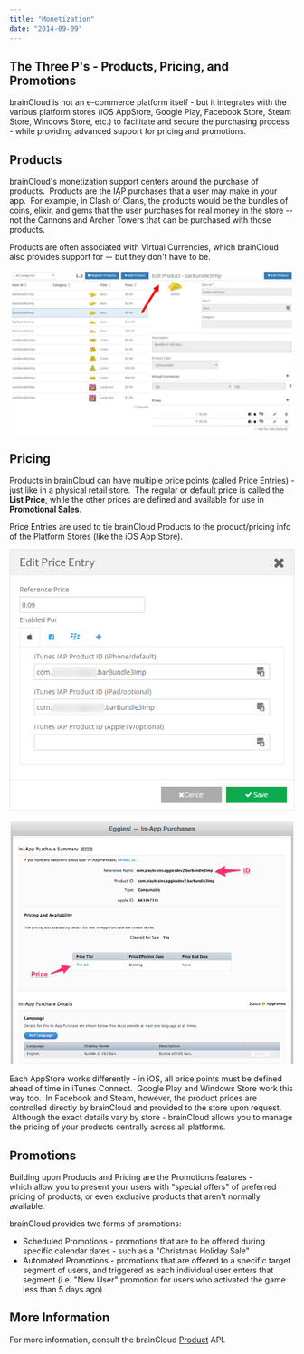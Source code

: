 ```yaml
---
title: "Monetization"
date: "2014-09-09"
---
```


## The Three P's - Products, Pricing, and Promotions

brainCloud is not an e-commerce platform itself - but it integrates with the various platform stores (iOS AppStore, Google Play, Facebook Store, Steam Store, Windows Store, etc.) to facilitate and secure the purchasing process - while providing advanced support for pricing and promotions.

## Products

brainCloud's monetization support centers around the purchase of products.  Products are the IAP purchases that a user may make in your app.  For example, in Clash of Clans, the products would be the bundles of coins, elixir, and gems that the user purchases for real money in the store -- not the Cannons and Archer Towers that can be purchased with those products.

Products are often associated with Virtual Currencies, which brainCloud also provides support for -- but they don't have to be.

[![](images/brainCloud_Dashboard_prodEdit-1024x588.jpg)](images/brainCloud_Dashboard_prodEdit.jpg)

## Pricing

Products in brainCloud can have multiple price points (called Price Entries) - just like in a physical retail store.  The regular or default price is called the **List Price**, while the other prices are defined and available for use in **Promotional Sales**.

Price Entries are used to tie brainCloud Products to the product/pricing info of the Platform Stores (like the iOS App Store).

[![](images/brainCloud_Dashboard_prodPriceEdit.jpg)](images/brainCloud_Dashboard_prodPriceEdit.jpg)

[![Price entry details in iTunes Connect](images/iTunes_Connect.png)](images/iTunes_Connect.png)

  
Each AppStore works differently - in iOS, all price points must be defined ahead of time in iTunes Connect.  Google Play and Windows Store work this way too.  In Facebook and Steam, however, the product prices are controlled directly by brainCloud and provided to the store upon request.  Although the exact details vary by store - brainCloud allows you to manage the pricing of your products centrally across all platforms.

## Promotions

Building upon Products and Pricing are the Promotions features - which allow you to present your users with "special offers" of preferred pricing of products, or even exclusive products that aren't normally available.

brainCloud provides two forms of promotions:

- Scheduled Promotions - promotions that are to be offered during specific calendar dates - such as a "Christmas Holiday Sale"
- Automated Promotions - promotions that are offered to a specific target segment of users, and triggered as each individual user enters that segment (i.e. "New User" promotion for users who activated the game less than 5 days ago)

## More Information

For more information, consult the brainCloud [Product](/api/capi/product) API.
